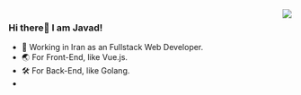 <img align="right" src="https://github-readme-stats.vercel.app/api?username=javadnasrollahi&show_icons=true&icon_color=CE1D2D&text_color=718096&bg_color=ffffff&hide_title=true" />


### Hi there👋 I am Javad!

- 📱 Working in Iran as an Fullstack Web Developer. 
- 🌏 For Front-End, like Vue.js.
- 🛠 For Back-End, like Golang. 
- 
